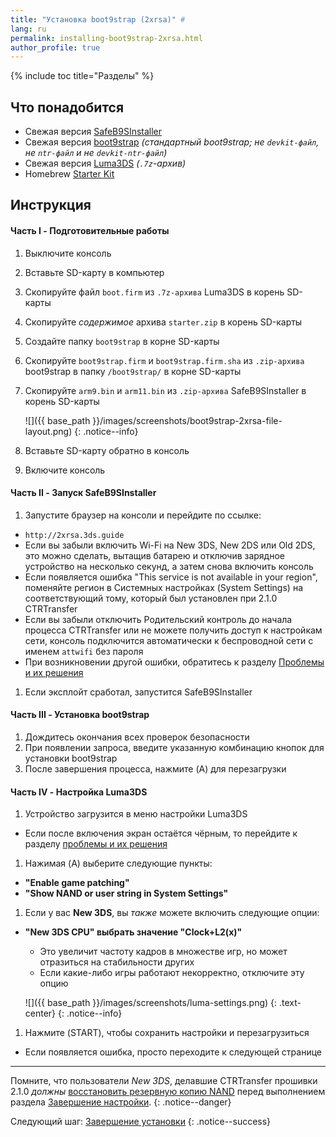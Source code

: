 ```yaml
---
title: "Установка boot9strap (2xrsa)" #
lang: ru
permalink: installing-boot9strap-2xrsa.html
author_profile: true
---
```

{% include toc title="Разделы" %}

## Что понадобится
<a name="what_need" />

* Свежая версия [SafeB9SInstaller](https://github.com/d0k3/SafeB9SInstaller/releases/latest)
* Свежая версия [boot9strap](https://github.com/SciresM/boot9strap/releases/latest) *(стандартный boot9strap; не `devkit-файл`, не `ntr-файл` и не `devkit-ntr-файл`)*
* Свежая версия [Luma3DS](https://github.com/AuroraWright/Luma3DS/releases/latest) *(`.7z`-архив)*
* Homebrew [Starter Kit](http://smealum.github.io/ninjhax2/starter.zip)

## Инструкция
<a name="instructions" />

#### Часть I - Подготовительные работы
<a name="part1" />

1. Выключите консоль
1. Вставьте SD-карту в компьютер
1. Скопируйте файл `boot.firm` из `.7z-архива` Luma3DS в корень SD-карты
1. Скопируйте _содержимое_ архива `starter.zip` в корень SD-карты
1. Создайте папку `boot9strap` в корне SD-карты
1. Скопируйте `boot9strap.firm` и `boot9strap.firm.sha` из `.zip-архива` boot9strap в папку `/boot9strap/` в корне SD-карты
1. Скопируйте `arm9.bin` и `arm11.bin` из `.zip-архива` SafeB9SInstaller в корень SD-карты

    ![]({{ base_path }}/images/screenshots/boot9strap-2xrsa-file-layout.png)
    {: .notice--info}

1. Вставьте SD-карту обратно в консоль
1. Включите консоль

#### Часть II - Запуск SafeB9SInstaller
<a name="part2" />

1. Запустите браузер на консоли и перейдите по ссылке:
  + `http://2xrsa.3ds.guide`
  + Если вы забыли включить Wi-Fi на New 3DS, New 2DS или Old 2DS, это можно сделать, вытащив батарею и отключив зарядное устройство на несколько секунд, а затем снова включить консоль
  + Если появляется ошибка "This service is not available in your region", поменяйте регион в Системных настройках (System Settings) на соответствующий тому, который был установлен при 2.1.0 CTRTransfer
  + Если вы забыли отключить Родительский контроль до начала процесса CTRTransfer или не можете получить доступ к настройкам сети, консоль подключится автоматически к беспроводной сети с именем `attwifi` без пароля
  + При возникновении другой ошибки, обратитесь к разделу [Проблемы и их решения](troubleshooting#ts_browser)
1. Если эксплойт сработал, запустится SafeB9SInstaller

#### Часть III - Установка boot9strap
<a name="part3" />

1. Дождитесь окончания всех проверок безопасности
1. При появлении запроса, введите указанную комбинацию кнопок для установки boot9strap
1. После завершения процесса, нажмите (A) для перезагрузки

#### Часть IV - Настройка Luma3DS
<a name="part4" />

1. Устройство загрузится в меню настройки Luma3DS
  + Если после включения экран остаётся чёрным, то перейдите к разделу [проблемы и их решения](troubleshooting#ts_sys_b9s)
1. Нажимая (A) выберите следующие пункты:    
  + **"Enable game patching"**
  + **"Show NAND or user string in System Settings"**
1. Если у вас **New 3DS**, вы *также* можете включить следующие опции:
  + **"New 3DS CPU" выбрать значение "Clock+L2(x)"**
    + Это увеличит частоту кадров в множестве игр, но может отразиться на стабильности других
    + Если какие-либо игры работают некорректно, отключите эту опцию
	
    ![]({{ base_path }}/images/screenshots/luma-settings.png)
	{: .text-center}
    {: .notice--info}
	
1. Нажмите (START), чтобы сохранить настройки и перезагрузиться
  + Если появляется ошибка, просто переходите к следующей странице

___

Помните, что пользователи *New 3DS*, делавшие CTRTransfer прошивки 2.1.0 *должны* [восстановить резервную копию NAND](godmode9-usage#nand_restore) перед выполнением раздела [Завершение настройки](finalizing-setup).
{: .notice--danger}

Следующий шаг: [Завершение установки](finalizing-setup)
{: .notice--success}

